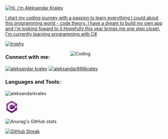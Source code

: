 <a href="https://cooltext.com"><img src="https://images.cooltext.com/5640839.png" width="783" height="113" alt="Hi, i'm Aleksandar Kralev" /></a>
<a href="https://cooltext.com/Edit-Logo?LogoID=4281758119">
  
I start my coding journey with a passion to learn everything I could about this programming world - code,theory.
I have a dream to build my own app and i'm looking foward to it.Hopefully this year brings me one step closer.
I'm currently learning programming with C#

[![trophy](https://github-profile-trophy.vercel.app/?username=AleksandarKralev&theme=matrix)](https://github.com/AleksandarKralev/github-profile-trophy)

<img align="right" alt="Coding" width="300" src="https://thumbs.gfycat.com/AdolescentAgileCoqui-size_restricted.gif">
  
<h3 align="left">Connect with me:</h3>
<p align="left">
<a href="https://fb.com/aleksandar kralev" target="blank"><img align="center" src="https://raw.githubusercontent.com/rahuldkjain/github-profile-readme-generator/master/src/images/icons/Social/facebook.svg" alt="aleksandar kralev" height="30" width="40" /></a>
<a href="https://instagram.com/aleksandar666kralev" target="blank"><img align="center" src="https://raw.githubusercontent.com/rahuldkjain/github-profile-readme-generator/master/src/images/icons/Social/instagram.svg" alt="aleksandar666kralev" height="30" width="40" /></a>
</p>

<h3 align="left">Languages and Tools:</h3>

  <p><img align="center" src="https://github-readme-stats.vercel.app/api/top-langs?username=aleksandarkralev&show_icons=true&locale=en&layout=compact" alt="aleksandarkralev" /></p>

  
<p align="left"> <a href="https://www.w3schools.com/cs/" target="_blank" rel="noreferrer"> <img src="https://raw.githubusercontent.com/devicons/devicon/master/icons/csharp/csharp-original.svg" alt="csharp" width="40" height="40"/> </a> </p>

![Anurag's GitHub stats](https://github-readme-stats.vercel.app/api?username=AleksandarKralev&show_icons=true&theme=chartreuse-dark)
  
 [![GitHub Streak](http://github-readme-streak-stats.herokuapp.com?user=AleksandarKralev&theme=hacker)](https://git.io/streak-stats)
